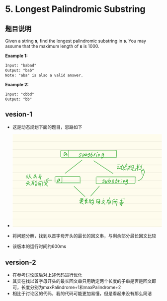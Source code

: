 # 5. Longest Palindromic Substring

## 题目说明

Given a string **s**, find the longest palindromic substring in **s**. You may assume that the maximum length of **s** is 1000.

**Example 1:**

```
Input: "babad"
Output: "bab"
Note: "aba" is also a valid answer.
```

**Example 2:**

```
Input: "cbbd"
Output: "bb"
```

## vesion-1

- 这是动态规划下面的题目，思路如下
- ![思路](img/思路.jpeg)

- 将问题分解，找到以首字母开头的最长的回文串，与剩余部分最长回文比较
- 该版本的运行时间约600ms

## version-2

- 在参考[讨论区](https://leetcode.com/problems/longest-palindromic-substring/discuss/2928/Very-simple-clean-java-solution)后对上述代码进行优化
- 其实在找以首字母开头的最长回文串只用确定两个长度的子串是否是回文即可，长度分别为maxPalindrome+1和maxPalindrome+2
- 相比于讨论区的代码，我的代码可能更加易懂，但是看起来没有那么简洁